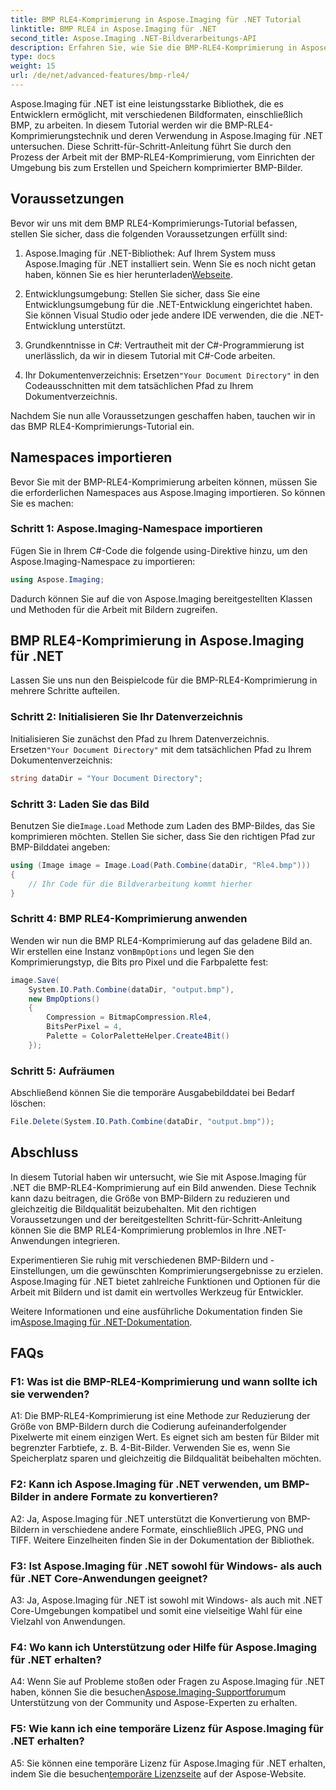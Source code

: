 ```yaml
---
title: BMP RLE4-Komprimierung in Aspose.Imaging für .NET Tutorial
linktitle: BMP RLE4 in Aspose.Imaging für .NET
second_title: Aspose.Imaging .NET-Bildverarbeitungs-API
description: Erfahren Sie, wie Sie die BMP-RLE4-Komprimierung in Aspose.Imaging für .NET anwenden. Reduzieren Sie die BMP-Bildgröße ohne Qualitätsverlust.
type: docs
weight: 15
url: /de/net/advanced-features/bmp-rle4/
---
```

Aspose.Imaging für .NET ist eine leistungsstarke Bibliothek, die es Entwicklern ermöglicht, mit verschiedenen Bildformaten, einschließlich BMP, zu arbeiten. In diesem Tutorial werden wir die BMP-RLE4-Komprimierungstechnik und deren Verwendung in Aspose.Imaging für .NET untersuchen. Diese Schritt-für-Schritt-Anleitung führt Sie durch den Prozess der Arbeit mit der BMP-RLE4-Komprimierung, vom Einrichten der Umgebung bis zum Erstellen und Speichern komprimierter BMP-Bilder.

## Voraussetzungen

Bevor wir uns mit dem BMP RLE4-Komprimierungs-Tutorial befassen, stellen Sie sicher, dass die folgenden Voraussetzungen erfüllt sind:

1.  Aspose.Imaging für .NET-Bibliothek: Auf Ihrem System muss Aspose.Imaging für .NET installiert sein. Wenn Sie es noch nicht getan haben, können Sie es hier herunterladen[Webseite](https://releases.aspose.com/imaging/net/).

2. Entwicklungsumgebung: Stellen Sie sicher, dass Sie eine Entwicklungsumgebung für die .NET-Entwicklung eingerichtet haben. Sie können Visual Studio oder jede andere IDE verwenden, die die .NET-Entwicklung unterstützt.

3. Grundkenntnisse in C#: Vertrautheit mit der C#-Programmierung ist unerlässlich, da wir in diesem Tutorial mit C#-Code arbeiten.

4.  Ihr Dokumentenverzeichnis: Ersetzen`"Your Document Directory"` in den Codeausschnitten mit dem tatsächlichen Pfad zu Ihrem Dokumentverzeichnis.

Nachdem Sie nun alle Voraussetzungen geschaffen haben, tauchen wir in das BMP RLE4-Komprimierungs-Tutorial ein.

## Namespaces importieren

Bevor Sie mit der BMP-RLE4-Komprimierung arbeiten können, müssen Sie die erforderlichen Namespaces aus Aspose.Imaging importieren. So können Sie es machen:

### Schritt 1: Aspose.Imaging-Namespace importieren

Fügen Sie in Ihrem C#-Code die folgende using-Direktive hinzu, um den Aspose.Imaging-Namespace zu importieren:

```csharp
using Aspose.Imaging;
```

Dadurch können Sie auf die von Aspose.Imaging bereitgestellten Klassen und Methoden für die Arbeit mit Bildern zugreifen.

## BMP RLE4-Komprimierung in Aspose.Imaging für .NET

Lassen Sie uns nun den Beispielcode für die BMP-RLE4-Komprimierung in mehrere Schritte aufteilen.

### Schritt 2: Initialisieren Sie Ihr Datenverzeichnis

 Initialisieren Sie zunächst den Pfad zu Ihrem Datenverzeichnis. Ersetzen`"Your Document Directory"` mit dem tatsächlichen Pfad zu Ihrem Dokumentenverzeichnis:

```csharp
string dataDir = "Your Document Directory";
```

### Schritt 3: Laden Sie das Bild

 Benutzen Sie die`Image.Load` Methode zum Laden des BMP-Bildes, das Sie komprimieren möchten. Stellen Sie sicher, dass Sie den richtigen Pfad zur BMP-Bilddatei angeben:

```csharp
using (Image image = Image.Load(Path.Combine(dataDir, "Rle4.bmp")))
{
    // Ihr Code für die Bildverarbeitung kommt hierher
}
```

### Schritt 4: BMP RLE4-Komprimierung anwenden

 Wenden wir nun die BMP RLE4-Komprimierung auf das geladene Bild an. Wir erstellen eine Instanz von`BmpOptions` und legen Sie den Komprimierungstyp, die Bits pro Pixel und die Farbpalette fest:

```csharp
image.Save(
    System.IO.Path.Combine(dataDir, "output.bmp"),
    new BmpOptions()
    {
        Compression = BitmapCompression.Rle4,
        BitsPerPixel = 4,
        Palette = ColorPaletteHelper.Create4Bit()
    });
```

### Schritt 5: Aufräumen

Abschließend können Sie die temporäre Ausgabebilddatei bei Bedarf löschen:

```csharp
File.Delete(System.IO.Path.Combine(dataDir, "output.bmp"));
```

## Abschluss

In diesem Tutorial haben wir untersucht, wie Sie mit Aspose.Imaging für .NET die BMP-RLE4-Komprimierung auf ein Bild anwenden. Diese Technik kann dazu beitragen, die Größe von BMP-Bildern zu reduzieren und gleichzeitig die Bildqualität beizubehalten. Mit den richtigen Voraussetzungen und der bereitgestellten Schritt-für-Schritt-Anleitung können Sie die BMP RLE4-Komprimierung problemlos in Ihre .NET-Anwendungen integrieren.

Experimentieren Sie ruhig mit verschiedenen BMP-Bildern und -Einstellungen, um die gewünschten Komprimierungsergebnisse zu erzielen. Aspose.Imaging für .NET bietet zahlreiche Funktionen und Optionen für die Arbeit mit Bildern und ist damit ein wertvolles Werkzeug für Entwickler.

 Weitere Informationen und eine ausführliche Dokumentation finden Sie im[Aspose.Imaging für .NET-Dokumentation](https://reference.aspose.com/imaging/net/).

## FAQs

### F1: Was ist die BMP-RLE4-Komprimierung und wann sollte ich sie verwenden?

A1: Die BMP-RLE4-Komprimierung ist eine Methode zur Reduzierung der Größe von BMP-Bildern durch die Codierung aufeinanderfolgender Pixelwerte mit einem einzigen Wert. Es eignet sich am besten für Bilder mit begrenzter Farbtiefe, z. B. 4-Bit-Bilder. Verwenden Sie es, wenn Sie Speicherplatz sparen und gleichzeitig die Bildqualität beibehalten möchten.

### F2: Kann ich Aspose.Imaging für .NET verwenden, um BMP-Bilder in andere Formate zu konvertieren?

A2: Ja, Aspose.Imaging für .NET unterstützt die Konvertierung von BMP-Bildern in verschiedene andere Formate, einschließlich JPEG, PNG und TIFF. Weitere Einzelheiten finden Sie in der Dokumentation der Bibliothek.

### F3: Ist Aspose.Imaging für .NET sowohl für Windows- als auch für .NET Core-Anwendungen geeignet?

A3: Ja, Aspose.Imaging für .NET ist sowohl mit Windows- als auch mit .NET Core-Umgebungen kompatibel und somit eine vielseitige Wahl für eine Vielzahl von Anwendungen.

### F4: Wo kann ich Unterstützung oder Hilfe für Aspose.Imaging für .NET erhalten?

 A4: Wenn Sie auf Probleme stoßen oder Fragen zu Aspose.Imaging für .NET haben, können Sie die besuchen[Aspose.Imaging-Supportforum](https://forum.aspose.com/)um Unterstützung von der Community und Aspose-Experten zu erhalten.

### F5: Wie kann ich eine temporäre Lizenz für Aspose.Imaging für .NET erhalten?

 A5: Sie können eine temporäre Lizenz für Aspose.Imaging für .NET erhalten, indem Sie die besuchen[temporäre Lizenzseite](https://purchase.aspose.com/temporary-license/) auf der Aspose-Website.